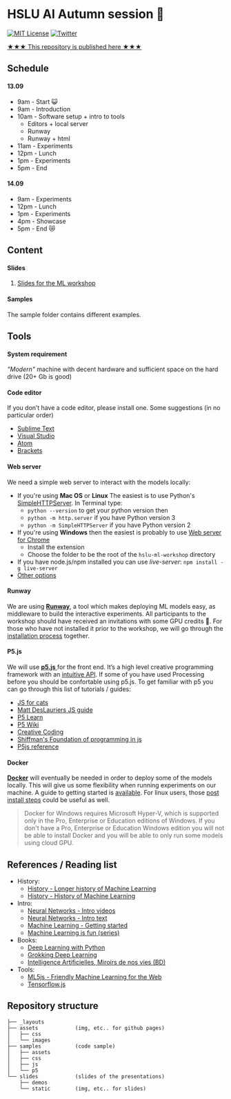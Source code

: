 # HSLU AI Autumn session :fallen_leaf:

[![MIT License](https://img.shields.io/badge/license-MIT-blue.svg)](http://opensource.org/licenses/MIT)
[![Twitter](https://img.shields.io/twitter/url/https/github.com/webslides/webslides.svg?style=social)](https://twitter.com/digideation)

[★★★ This repository is published here ★★★](https://digitalideation.github.io/hslu-ml-workshop/)


## Schedule

#### 13.09
* 9am - Start :smiley_cat:
* 9am - Introduction 
* 10am - Software setup + intro to tools
  * Editors + local server
  * Runway
  * Runway + html 
* 11am - Experiments
* 12pm - Lunch
* 1pm - Experiments
* 5pm - End

#### 14.09
* 9am - Experiments
* 12pm - Lunch
* 1pm - Experiments
* 4pm - Showcase
* 5pm - End :crying_cat_face:


## Content

#### Slides
1. [Slides for the ML workshop](https://digitalideation.github.io/hslu-ml-workshop/slides/)

#### Samples
The sample folder contains different examples.


## Tools

#### System requirement
_"Modern"_ machine with decent hardware and sufficient space on the hard drive (20+ Gb is good)

#### Code editor
If you don’t have a code editor, please install one. Some suggestions (in no particular order)
- [Sublime Text](https://www.sublimetext.com)
- [Visual Studio](https://code.visualstudio.com)
- [Atom](https://atom.io)
- [Brackets](http://brackets.io/)

#### Web server
We need a simple web server to interact with the models locally:
- If you're using __Mac OS__ or __Linux__ The easiest is to use Python's [SimpleHTTPServer](https://github.com/lmccart/itp-creative-js/wiki/SimpleHTTPServer). In Terminal type:
  * ```python --version``` to get your python version then
  * ```python -m http.server``` if you have Python version 3
  * ```python -m SimpleHTTPServer``` if you have Python version 2
- If you're using __Windows__ then the easiest is probably to use [Web server for Chrome](https://chrome.google.com/webstore/detail/web-server-for-chrome/ofhbbkphhbklhfoeikjpcbhemlocgigb/)
  * Install the extension
  * Choose the folder to be the root of the `hslu-ml-workshop` directory 
- If you have node.js/npm installed you can use _live-server_: `npm install -g live-server`
- [Other options](https://github.com/processing/p5.js/wiki/Local-server)

#### Runway
We are using [__Runway__](https://runwayapp.ai), a tool which makes deploying ML models easy, as middleware to build the interactive experiments. All participants to the workshop should have received an invitations with some GPU credits :tada:. For those who have not installed it prior to the workshop, we will go through the [installation process](https://docs.runwayml.com/#/getting-started/installation) together.

#### P5.js
We will use [__p5.js__ ](https://p5js.org/) for the front end. It’s a high level creative programming framework with an [intuitive API](https://p5js.org/reference/). If some of you have used Processing before you should be confortable using p5.js. To get familiar with p5 you can go through this list of tutorials / guides:
- [JS for cats](http://jsforcats.com)
- [Matt DesLauriers JS guide](https://github.com/mattdesl/workshop-data-artwork#javascript-guides)
- [P5 Learn](https://p5js.org/learn/)
- [P5 Wiki](https://github.com/processing/p5.js/wiki/)
- [Creative Coding](https://creative-coding.decontextualize.com/)
- [Shiffman's Foundation of programming in js](https://www.youtube.com/playlist?list=PLRqwX-V7Uu6Zy51Q-x9tMWIv9cueOFTFA)
- [P5js reference](https://p5js.org/reference/)

#### Docker
[__Docker__](https://www.docker.com/) will eventually be needed in order to deploy some of the models locally. This will give us some flexibility when running experiments on our machine. A guide to getting started is [available](https://docs.runwayml.com/#/getting-started/installation?id=download-docker). For linux users, those [post install steps](https://docs.docker.com/install/linux/linux-postinstall/) could be useful as well.

> Docker for Windows requires Microsoft Hyper-V, which is supported only in the Pro, Enterprise or Education editions of Windows. If you don't have a Pro, Enterprise or Education Windows edition you will not be able to install Docker and you will be able to only run some models using cloud GPU.


## References / Reading list

* History:
  + [History - Longer history of Machine Learning](http://www.andreykurenkov.com/writing/ai/a-brief-history-of-neural-nets-and-deep-learning/)
  + [History - History of Machine Learning](https://cloud.withgoogle.com/build/data-analytics/explore-history-machine-learning/)
* Intro:
  + [Neural Networks - Intro videos](https://www.youtube.com/playlist?list=PLZHQObOWTQDNU6R1_67000Dx_ZCJB-3pi)
  + [Neural Networks - Intro text](https://ml4a.github.io/ml4a/neural_networks/)
  + [Machine Learning - Getting started](https://www.youtube.com/watch?v=I74ymkoNTnw)
  + [Machine Learning is fun (series)](https://medium.com/@ageitgey/machine-learning-is-fun-80ea3ec3c471)
* Books:
  + [Deep Learning with Python](https://www.manning.com/books/deep-learning-with-python)
  + [Grokking Deep Learning](https://www.manning.com/books/grokking-deep-learning)
  + [Intelligence Artificielles, Miroirs de nos vies (BD) ](http://www.sceneario.com/bande-dessinee/intelligences-artificielles/miroirs-de-nos-vies/29059.html)
* Tools:
  + [ML5js - Friendly Machine Learning for the Web](https://ml5js.org/)
  + [Tensorflow.js](https://www.tensorflow.org/js/)


## Repository structure

```
├── _layouts
├── assets            (img, etc.. for github pages)
│   ├── css
│   └── images
├── samples           (code sample)
│   ├── assets
│   ├── css
│   ├── js
│   └── p5
└── slides            (slides of the presentations)
    ├── demos
    └── static        (img, etc.. for slides)
```